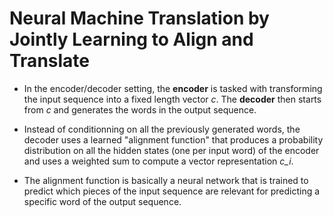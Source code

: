 # Neural Machine Translation by Jointly Learning to Align and Translate

* In the encoder/decoder setting, the **encoder** is tasked with transforming the input sequence into a fixed length vector *c*.
 The **decoder** then starts from *c* and generates the words in the output sequence.

* Instead of conditionning on all the previously generated words, the decoder uses a learned "alignment function" that produces a probability distribution on all the hidden states (one per input word) of the encoder and uses a weighted sum to compute a vector representation *c_i*.

* The alignment function is basically a neural network that is trained to predict which pieces of the input sequence are relevant for predicting a specific word of the output sequence.
